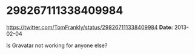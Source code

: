 # 298267111338409984
https://twitter.com/TomFrankly/status/298267111338409984
**Date:** 2013-02-04

Is Gravatar not working for anyone else?
